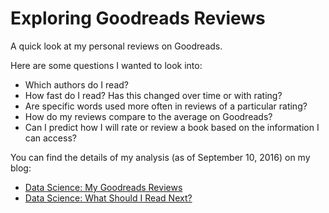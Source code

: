 # Exploring Goodreads Reviews

A quick look at my personal reviews on Goodreads.

Here are some questions I wanted to look into:

  * Which authors do I read?
  * How fast do I read? Has this changed over time or with rating?
  * Are specific words used more often in reviews of a particular rating?
  * How do my reviews compare to the average on Goodreads?
  * Can I predict how I will rate or review a book based on the information I can access?
 
You can find the details of my analysis (as of September 10, 2016) on my blog:

  * [Data Science: My Goodreads Reviews](http://strakul.blogspot.com/2016/09/data-science-my-goodreads-reviews_13.html)
  * [Data Science: What Should I Read Next?](http://strakul.blogspot.com/2016/09/data-science-what-should-i-read-next.html)
